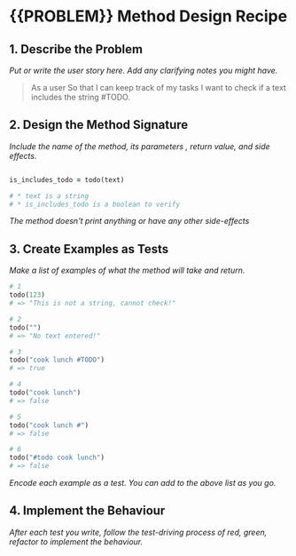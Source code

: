 # {{PROBLEM}} Method Design Recipe


## 1. Describe the Problem

_Put or write the user story here. Add any clarifying notes you might have._

> As a user
> So that I can keep track of my tasks
> I want to check if a text includes the string #TODO.

## 2. Design the Method Signature

_Include the name of the method, its parameters , return value, and side effects._

```ruby

is_includes_todo = todo(text)

# * text is a string
# * is_includes_todo is a boolean to verify

```

_The method doesn't print anything or have any other side-effects_

## 3. Create Examples as Tests

_Make a list of examples of what the method will take and return._

```ruby
# 1 
todo(123)
# => "This is not a string, cannot check!"

# 2
todo("")
# => "No text entered!"

# 3 
todo("cook lunch #TODO")
# => true

# 4
todo("cook lunch")
# => false

# 5
todo("cook lunch #")
# => false

# 6
todo("#todo cook lunch")
# => false

```

_Encode each example as a test. You can add to the above list as you go._

## 4. Implement the Behaviour

_After each test you write, follow the test-driving process of red, green, refactor to implement the behaviour._